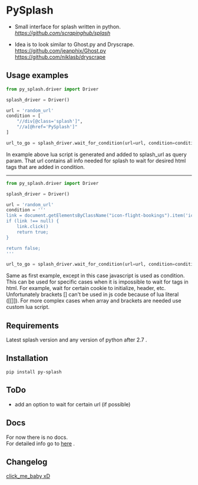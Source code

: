 # PySplash

- Small interface for splash written in python.<br />
*https://github.com/scrapinghub/splash*

- Idea is to look similar to Ghost.py and Dryscrape.<br />
https://github.com/jeanphix/Ghost.py<br />
https://github.com/niklasb/dryscrape

## Usage examples
``` python
from py_splash.driver import Driver

splash_driver = Driver()

url = 'random_url'
condition = [
    "//div[@class='splash']",
    "//a[@href='PySplash']"
]

url_to_go = splash_driver.wait_for_condition(url=url, condition=condition)
```

In example above lua script is generated and added to splash_url as query param.
That url contains all info needed for splash to wait for desired html tags that are added in condition.

---
``` python
from py_splash.driver import Driver

splash_driver = Driver()

url = 'random_url'
condition = '''
link = document.getElementsByClassName("icon-flight-bookings").item('icon-flight-bookings');
if (link !== null) {
    link.click()
    return true;
}

return false;
'''

url_to_go = splash_driver.wait_for_condition(url=url, condition=condition)
```

Same as first example, except in this case javascript is used as condition.
This can be used for specific cases when it is impossible to wait for tags in html.
For example, wait for certain cookie to initialize, header, etc.
Unfortunately brackets [] can't be used in js code because of lua literal ([[]]).
For more complex cases when array and brackets are needed use custom lua script.

## Requirements
Latest splash version and any version of python after 2.7 .

## Installation
```pip install py-splash```

## ToDo
- add an option to wait for certain url (if possible)

## Docs
For now there is no docs. <br />
For detailed info go to [here](./py_splash/driver.py) .

## Changelog
[click_me_baby xD](./CHANGELOG.md)
